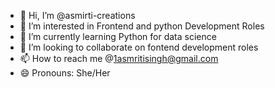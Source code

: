 - 👋 Hi, I’m @asmirti-creations
- 👀 I’m interested in Frontend and python Development Roles
- 🌱 I’m currently learning Python for data science
- 💞️ I’m looking to collaborate on fontend development roles
- 📫 How to reach me @1asmritisingh@gmail.com
- 😄 Pronouns: She/Her
  

<!---
asmirti-creations/asmirti-creations is a ✨ special ✨ repository because its `README.md` (this file) appears on your GitHub profile.
You can click the Preview link to take a look at your changes.
--->
